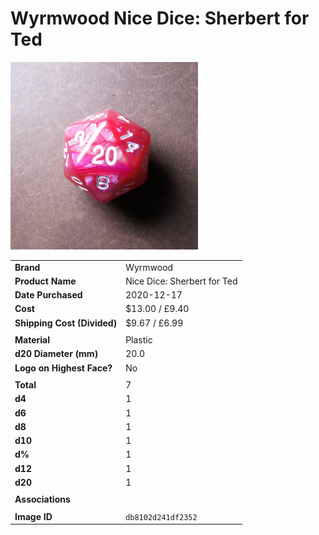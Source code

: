 # Wyrmwood Nice Dice: Sherbert for Ted

<img src="https://raw.githubusercontent.com/jesskelsall/astarus-images/main/dice/db8102d241df2352.jpg" height="300" />

|||
| --- | --- |
| **Brand** | Wyrmwood |
| **Product Name** | Nice Dice: Sherbert for Ted |
| **Date Purchased** | 2020-12-17 |
| **Cost** | $13.00 / £9.40 |
| **Shipping Cost (Divided)** | $9.67 / £6.99 |
||
| **Material** | Plastic |
| **d20 Diameter (mm)** | 20.0 |
| **Logo on Highest Face?** | No |
||
| **Total** | 7 |
| **d4** | 1 |
| **d6** | 1 |
| **d8** | 1 |
| **d10** | 1 |
| **d%** | 1 |
| **d12** | 1 |
| **d20** | 1 |
||
| **Associations** | |
||
| **Image ID** | `db8102d241df2352` |
